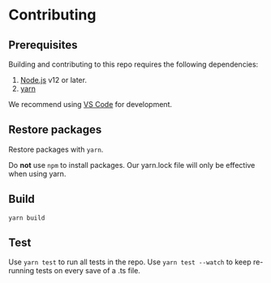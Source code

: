 # Contributing

## Prerequisites

Building and contributing to this repo requires the following dependencies:

1. [Node.js](https://nodejs.org/) v12 or later.
1. [yarn](https://www.npmjs.com/package/yarn)

We recommend using [VS Code](https://code.visualstudio.com/) for development.

## Restore packages

Restore packages with `yarn`.

Do **not** use `npm` to install packages. Our yarn.lock file will only be effective when using yarn.

## Build

`yarn build`

## Test

Use `yarn test` to run all tests in the repo.
Use `yarn test --watch` to keep re-running tests on every save of a .ts file.
